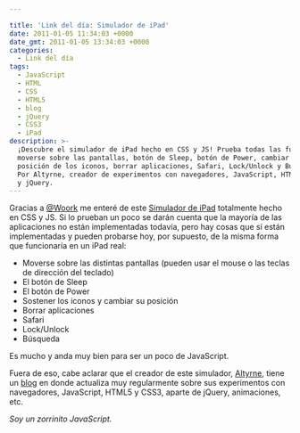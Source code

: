 ```yaml
---

title: 'Link del día: Simulador de iPad'
date: 2011-01-05 11:34:03 +0000
date_gmt: 2011-01-05 13:34:03 +0000
categories:
  - Link del día
tags:
  - JavaScript
  - HTML
  - CSS
  - HTML5
  - blog
  - jQuery
  - CSS3
  - iPad
description: >-
  ¡Descubre el simulador de iPad hecho en CSS y JS! Prueba todas las funciones:
  moverse sobre las pantallas, botón de Sleep, botón de Power, cambiar la
  posición de los iconos, borrar aplicaciones, Safari, Lock/Unlock y Búsqueda.
  Por Altyrne, creador de experimentos con navegadores, JavaScript, HTML5, CSS3
  y jQuery.
---
```




Gracias a [@Woork](http://twitter.com/Woork/status/22338930942672896) me enteré de este [Simulador de iPad](http://alexw.me/ipad/) totalmente hecho en CSS y JS. Si lo prueban un poco se darán cuenta que la mayoría de las aplicaciones no están implementadas todavía, pero hay cosas que sí están implementadas y pueden probarse hoy, por supuesto, de la misma forma que funcionaría en un iPad real:

- Moverse sobre las distintas pantallas (pueden usar el mouse o las teclas de dirección del teclado)
- El botón de Sleep
- El botón de Power
- Sostener los iconos y cambiar su posición
- Borrar aplicaciones
- Safari
- Lock/Unlock
- Búsqueda

Es mucho y anda muy bien para ser un poco de JavaScript.

Fuera de eso, cabe aclarar que el creador de este simulador, [Altyrne](http://twitter.com/altryne), tiene un [blog](http://alexw.me/) en donde actualiza muy regularmente sobre sus experimentos con navegadores, JavaScript, HTML5 y CSS3, aparte de jQuery, animaciones, etc.

_Soy un zorrinito JavaScript._
